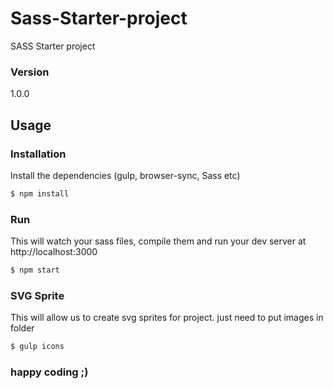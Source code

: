 # Sass-Starter-project
SASS Starter project

### Version
1.0.0

## Usage


### Installation

Install the dependencies (gulp, browser-sync, Sass etc)

```sh
$ npm install
```

### Run

This will watch your sass files, compile them and run your dev server at http://localhost:3000

```sh
$ npm start
```

### SVG Sprite

This will allow us to create svg sprites for project. just need to put images in folder

```sh
$ gulp icons
```

### happy coding ;)

